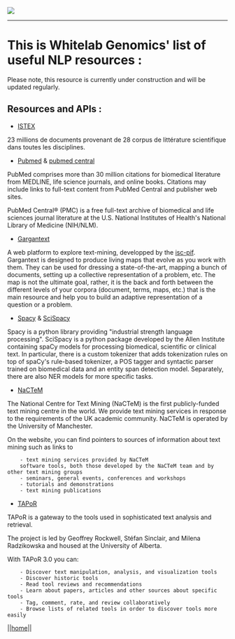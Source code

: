 ![](/home/Logo_horizontal.png)

****

# This is Whitelab Genomics' list of useful NLP resources : 

Please note, this resource is currently under construction and will be updated regularly.

## Resources and APIs :

- [ISTEX](https://www.istex.fr/) 

23 millions de documents provenant de 28 corpus de littérature scientifique dans toutes les disciplines.

- [Pubmed](https://www.ncbi.nlm.nih.gov/pubmed/) & [pubmed central](https://www.ncbi.nlm.nih.gov/pmc/)

PubMed comprises more than 30 million citations for biomedical literature from MEDLINE, life science journals, and online books. Citations may include links to full-text content from PubMed Central and publisher web sites. 

PubMed Central® (PMC) is a free full-text archive of biomedical and life sciences journal literature at the U.S. National Institutes of Health's National Library of Medicine (NIH/NLM). 

- [Gargantext](https://gargantext.org/)

A web platform to explore text-mining, developped by the [isc-pif](https://iscpif.fr/). Gargantext is designed to produce living maps that evolve as you work with them. They can be used for dressing a state-of-the-art, mapping a bunch of documents, setting up a collective representation of a problem, etc. The map is not the ultimate goal, rather, it is the back and forth between the different levels of your corpora (document, terms, maps, etc.) that is the main resource and help you to build an adaptive representation of a question or a problem.


- [Spacy](https://spacy.io/) & [SciSpacy](https://allenai.github.io/scispacy/)

Spacy is a python library providing "industrial strength language processing". SciSpacy is a python package developed by the Allen Institute containing spaCy models for processing biomedical, scientific or clinical text.
In particular, there is a custom tokenizer that adds tokenization rules on top of spaCy's rule-based tokenizer, a POS tagger and syntactic parser trained on biomedical data and an entity span detection model. Separately, there are also NER models for more specific tasks.


- [NaCTeM](http://www.nactem.ac.uk/index.php)

The National Centre for Text Mining (NaCTeM) is the first publicly-funded text mining centre in the world. We provide text mining services in response to the requirements of the UK academic community. NaCTeM is operated by the University of Manchester.

On the website, you can find pointers to sources of information about text mining such as links to

        - text mining services provided by NaCTeM
        software tools, both those developed by the NaCTeM team and by other text mining groups
        - seminars, general events, conferences and workshops
        - tutorials and demonstrations
        - text mining publications

- [TAPoR](http://tapor.ca/home)

TAPoR is a gateway to the tools used in sophisticated text analysis and retrieval.

The project is led by Geoffrey Rockwell, Stéfan Sinclair, and Milena Radzikowska and housed at the University of Alberta.

 With TAPoR 3.0 you can:

        - Discover text manipulation, analysis, and visualization tools
        - Discover historic tools
        - Read tool reviews and recommendations
        - Learn about papers, articles and other sources about specific tools
        - Tag, comment, rate, and review collaboratively
        - Browse lists of related tools in order to discover tools more easily


||[home](https://whitelabgx.github.io/home/)||
